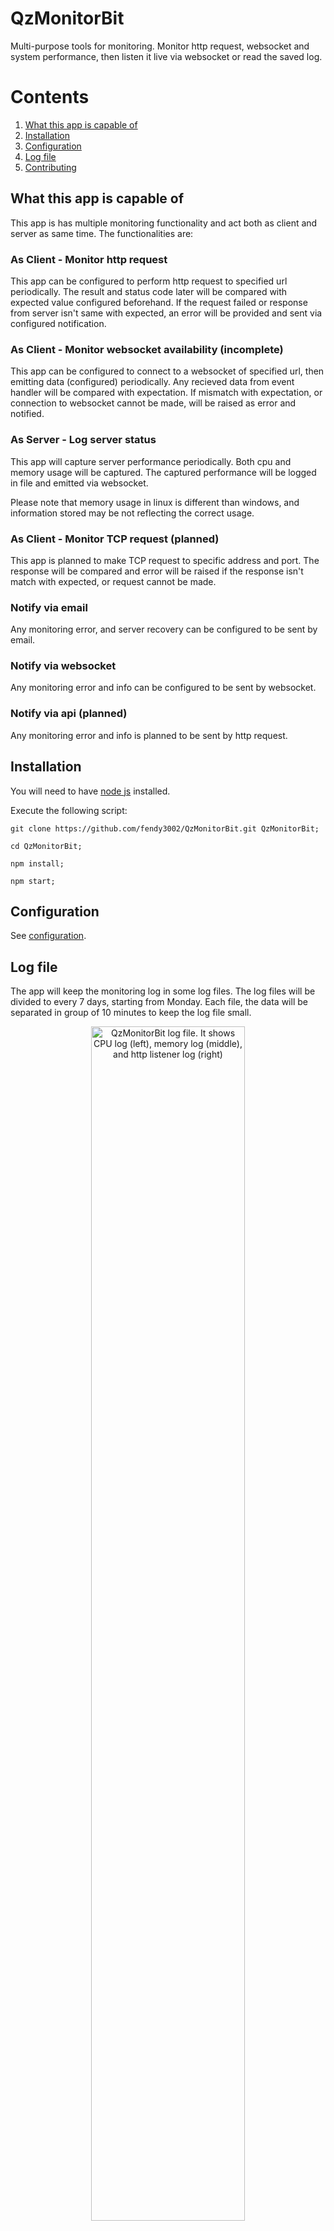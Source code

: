 # QzMonitorBit
Multi-purpose tools for monitoring. Monitor http request, websocket and system performance, then listen it live via websocket or read the saved log.

# Contents
1. [What this app is capable of](#description)
2. [Installation](#installation)
3. [Configuration](#configuration)
4. [Log file](#log_file)
5. [Contributing](#contributing)

<a name="description"></a>
## What this app is capable of

This app is has multiple monitoring functionality and act both as client and server as same time. The functionalities are:

### As Client - Monitor http request

This app can be configured to perform http request to specified url periodically. The result and status code later will be compared with expected value configured beforehand. If the request failed or response from server isn't same with expected, an error will be provided and sent via configured notification.

### As Client - Monitor websocket availability (incomplete)

This app can be configured to connect to a websocket of specified url, then emitting data (configured) periodically. Any recieved data from event handler will be compared with expectation. If mismatch with expectation, or connection to websocket cannot be made, will be raised as error and notified.

### As Server - Log server status

This app will capture server performance periodically. Both cpu and memory usage will be captured. The captured performance will be logged in file and emitted via websocket.

Please note that memory usage in linux is different than windows, and information stored may be not reflecting the correct usage.

### As Client - Monitor TCP request (planned)

This app is planned to make TCP request to specific address and port. The response will be compared and error will be raised if the response isn't match with expected, or request cannot be made.

### Notify via email

Any monitoring error, and server recovery can be configured to be sent by email. 

### Notify via websocket

Any monitoring error and info can be configured to be sent by websocket.

### Notify via api (planned)

Any monitoring error and info is planned to be sent by http request.

<a name="installation"></a>
## Installation

You will need to have [node js](https://nodejs.org/) installed.

Execute the following script:

```
git clone https://github.com/fendy3002/QzMonitorBit.git QzMonitorBit;

cd QzMonitorBit;

npm install;

npm start;
```

<a name="configuration"></a>
## Configuration

See [configuration](/CONFIG.md).

<a name="log_file"></a>
## Log file

The app will keep the monitoring log in some log files. The log files will be divided to every 7 days, starting from Monday. Each file, the data will be separated in group of 10 minutes to keep the log file small.

<p align="center">
<img src="https://user-images.githubusercontent.com/5449185/28472406-a620d6d2-6e6a-11e7-8152-87d956c3b85b.JPG" 
	alt="QzMonitorBit log file. It shows CPU log (left), memory log (middle), and http listener log (right)"
	title="QzMonitorBit log file. It shows CPU log (left), memory log (middle), and http listener log (right)"
	style="width: 70%;"/>
</p>
<p align="center">
	<em>QzMonitorBit log file. It shows CPU log (left), memory log (middle), and http listener log (right)</em>
</p>

<a name="contributing"></a>
## Contributing
Please read the [contributing guidelines](./CONTRIBUTING.md). 